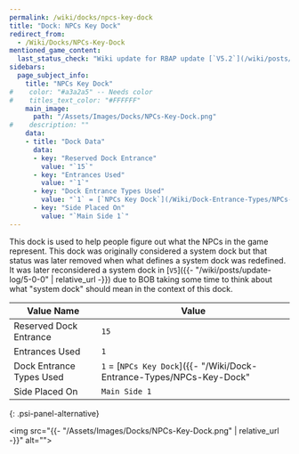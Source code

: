 ```yaml
---
permalink: /wiki/docks/npcs-key-dock
title: "Dock: NPCs Key Dock"
redirect_from:
  - /Wiki/Docks/NPCs-Key-Dock
mentioned_game_content:
  last_status_check: "Wiki update for RBAP update [`V5.2`](/wiki/posts/update-log/5-2-0)"
sidebars:
  page_subject_info:
    title: "NPCs Key Dock"
#    color: "#a3a2a5" -- Needs color
#    titles_text_color: "#FFFFFF"
    main_image:
      path: "/Assets/Images/Docks/NPCs-Key-Dock.png"
#    description: ""
    data:
    - title: "Dock Data"
      data:
      - key: "Reserved Dock Entrance"
        value: "`15`"
      - key: "Entrances Used"
        value: "`1`"
      - key: "Dock Entrance Types Used"
        value: "`1` = [`NPCs Key Dock`](/Wiki/Dock-Entrance-Types/NPCs-Key-Dock)"
      - key: "Side Placed On"
        value: "`Main Side 1`"
---
```


This dock is used to help people figure out what the NPCs in the game represent. This dock was originally considered a system dock but that status was later removed when what defines a system dock was redefined. It was later reconsidered a system dock in [`V5`]({{- "/wiki/posts/update-log/5-0-0" | relative_url -}}) due to BOB taking some time to think about what "system dock" should mean in the context of this dock.

| Value Name               | Value |
|-|-|
| Reserved Dock Entrance   | `15` |
| Entrances Used           | `1` |
| Dock Entrance Types Used | `1` = [`NPCs Key Dock`]({{- "/Wiki/Dock-Entrance-Types/NPCs-Key-Dock" | relative_url -}}) |
| Side Placed On           | `Main Side 1` |
{: .psi-panel-alternative}

<img src="{{- "/Assets/Images/Docks/NPCs-Key-Dock.png" | relative_url -}}" alt="">